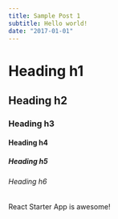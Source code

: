 ```yaml
---
title: Sample Post 1
subtitle: Hello world!
date: "2017-01-01"
---
```


# Heading h1

## Heading h2

### Heading h3

#### Heading h4

##### Heading h5

###### Heading h6

React Starter App is awesome!
